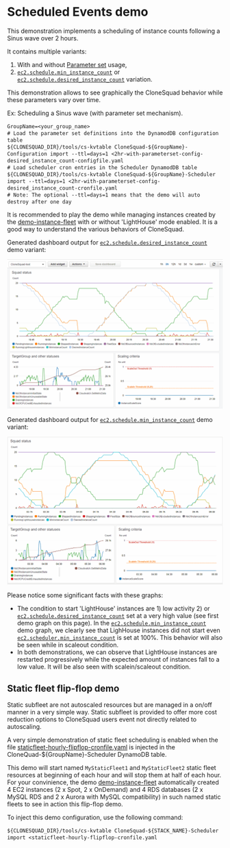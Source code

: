 
# Scheduled Events demo

This demonstration implements a scheduling of instance counts following a Sinus wave over 2 hours.

It contains multiple variants:
1) With and without [Parameter set](../../../docs/CONFIGURATION_REFERENCE.md#parameter-sets) usage,
2) [`ec2.schedule.min_instance_count`](../../../docs/CONFIGURATION_REFERENCE.md#ec2schedulemin_instance_count) or [`ec2.schedule.desired_instance_count`](../../../docs/CONFIGURATION_REFERENCE.md#ec2scheduledesired_instance_count) variation.

This demonstration allows to see graphically the CloneSquad behavior while these parameters
vary over time.

Ex: Scheduling a Sinus wave (with parameter set mechanism).

```shell
GroupName=<your_group_name>
# Load the parameter set definitions into the DynamodDB configuration table
${CLONESQUAD_DIR}/tools/cs-kvtable CloneSquad-${GroupName}-Configuration import --ttl=days=1 <2hr-with-parameterset-config-desired_instance_count-configfile.yaml
# Load scheduler cron entries in the Scheduler DynamodDB table
${CLONESQUAD_DIR}/tools/cs-kvtable CloneSquad-${GroupName}-Scheduler import --ttl=days=1 <2hr-with-parameterset-config-desired_instance_count-cronfile.yaml
# Note: The optional --ttl=days=1 means that the demo will auto destroy after one day
```

It is recommended to play the demo while managing instances created by the [demo-instance-fleet](../demo-instance-fleet/) with or without
'LightHouse' mode enabled. It is a good way to understand the various behaviors of CloneSquad.

Generated dashboard output for [`ec2.schedule.desired_instance_count`](../../../docs/CONFIGURATION_REFERENCE.md#ec2scheduledesired_instance_count) demo variant:

![3hr ec2.schedule.desired_instance_count demo dashboard](DesiredInstanceCount_SinusWave.gif)

Generated dashboard output for [`ec2.schedule.min_instance_count`](../../../docs/CONFIGURATION_REFERENCE.md#ec2schedulemin_instance_count) demo variant:

![3hr demo ec2.schedule.min_instance_count dashboard](MinInstanceCount_SinusWave.gif)

Please notice some significant facts with these graphs:
* The condition to start 'LightHouse' instances are 1) low activity 2) or [`ec2.schedule.desired_instance_count`](../../../docs/CONFIGURATION_REFERENCE.md#ec2scheduledesired_instance_count) set at a very high value (see first demo graph on this page).
In the [`ec2.schedule.min_instance_count`](../../../docs/CONFIGURATION_REFERENCE.md#ec2schedulemin_instance_count) demo graph, we clearly see that LighHouse instances
did not start even [`ec2.scheduler.min_instance_count`](../../../docs/CONFIGURATION_REFERENCE.md#ec2schedulermin_instance_count) is set at 100%. This behavior will also be seen while in scaleout condition.
* In both demonstrations, we can observe that LightHouse instances are restarted progressively while the expected amount of instances fall to a low value. It will
be also seen with scalein/scaleout condition.

## Static fleet flip-flop demo

Static subfleet are not autoscaled resources but are managed in a on/off manner in a very simple way. Static subfleet is provided to offer more cost 
reduction options to CloneSquad users event not directly related to autoscaling.

A very simple demonstration of static fleet scheduling is enabled when the file [staticfleet-hourly-flipflop-cronfile.yaml](staticfleet-hourly-flipflop-cronfile.yaml)
is injected in the CloneQuad-${GroupName}-Scheduler DynamoDB table.

This demo will start named `MyStaticFleet1` and `MyStaticFleet2` static fleet resources at beginning of each hour and will stop them at half of each hour. 
For your convinience, the demo [demo-instance-fleet](../demo-instance-fleet/) automatically created 4 EC2 instances (2 x Spot, 2 x OnDemand) and 
4 RDS databases (2 x MySQL RDS and 2 x Aurora with MySQL compatibility) in such named static fleets to see in action this flip-flop demo.

To inject this demo configuration, use the following command:
```shell
${CLONESQUAD_DIR}/tools/cs-kvtable CloneSquad-${STACK_NAME}-Scheduler import <staticfleet-hourly-flipflop-cronfile.yaml
```


